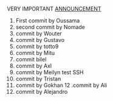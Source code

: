 VERY IMPORTANT [ANNOUNCEMENT](https://www.youtube.com/watch?v=dQw4w9WgXcQ)

1. First commit by Oussama
2. second commit by Nomade
3. commit by Wouter
4. commit by Gustavo
5. commit by totto9
6. commit by Mitu
7. commit bilel
8. commit by Axl
9. commit by Meilyn test SSH
10. commit by Tristan
11. commit by Gokhan
12  .commit by Ali
13. commit by Alejandro
